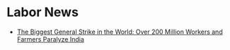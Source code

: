 # Labor News
- [The Biggest General Strike in the World: Over 200 Million Workers and Farmers Paralyze India](https://www.leftvoice.org/the-biggest-general-strike-in-the-world-over-200-million-workers-and-farmers-paralyze-india)
